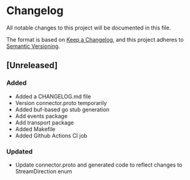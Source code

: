 # Changelog

All notable changes to this project will be documented in this file.

The format is based on [Keep a Changelog](https://keepachangelog.com/en/1.0.0/),
and this project adheres to [Semantic Versioning](https://semver.org/spec/v2.0.0.html).

## [Unreleased]

### Added

- Added a CHANGELOG.md file
- Version connector.proto temporarily
- Added buf-based go stub generation
- Add events package
- Add transport package
- Added Makefile
- Added Github Actions CI job

### Updated

- Update connector.proto and generated code to reflect changes to StreamDirection enum

